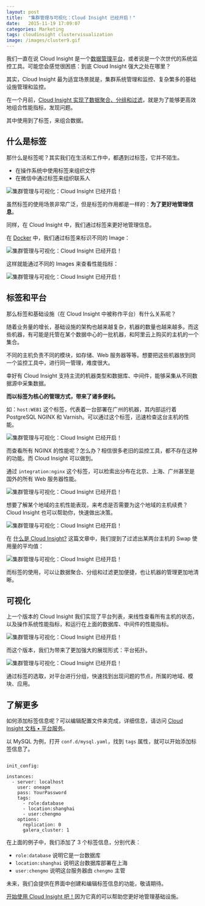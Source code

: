 ```yaml
---
layout: post
title:  "集群管理与可视化：Cloud Insight 已经开启！"
date:   2015-11-19 17:09:07
categories: Marketing
tags: cloudinsight clustervisualization
image: /images/cluster9.gif
---
```


我们一直在说 Cloud Insight 是一个[数据管理平台](http://www.oneapm.com/ci/feature.html)，或者说是一个次世代的系统监控工具。可能您会感觉很困惑：到底 Cloud Insight 强大之处在哪里？

其实，Cloud Insight 最为适宜场景就是，集群系统管理和监控、复杂繁多的基础设施管理和监控。

在一个月前，[Cloud Insight 实现了数据聚合、分组和过滤](http://news.oneapm.com/query-metric/)，就是为了能够更高效地组合性能指标，发现问题。

其中使用到了标签，来组合数据。

## 什么是标签

那什么是标签呢？其实我们在生活和工作中，都遇到过标签，它并不陌生。

* 在操作系统中使用标签来组织文件
* 在微信中通过标签来组织联系人

![集群管理与可视化：Cloud Insight 已经开启！](/images/cluster1.png)

虽然标签的使用场景非常广泛，但是标签的作用都是一样的：**为了更好地管理信息**。

同样，在 Cloud Insight 中，我们通过标签来更好地管理信息。

在 [Docker](http://news.oneapm.com/tag/docker/) 中，我们通过标签来标识不同的 Image：

![集群管理与可视化：Cloud Insight 已经开启！](/images/cluster2.png)

这样就能通过不同的 Images 来查看性能指标：

![集群管理与可视化：Cloud Insight 已经开启！](/images/cluster3.png)

## 标签和平台

那么标签和基础设施（在 Cloud Insight 中被称作平台）有什么关系呢？

随着业务量的增长，基础设施的架构也越来越复杂，机器的数量也越来越多。而这些机器，有可能是托管在某个数据中心的一批机器，和阿里云上购买的主机的一个集合。

不同的主机负责不同的模块，如存储、Web 服务器等等。想要把这些机器放到同一个监控工具中，进行同一管理，难度很大。

幸好有 Cloud Insight 支持主流的机器类型和数据库、中间件，能够采集从不同数据源中采集数据。

**而以标签为核心的管理方式，带来了诸多便利。**

如：`host:WEB1` 这个标签，代表着一台部署在广州的机器，其内部运行着 PostgreSQL NGINX 和 Varnish。可以通过这个标签，迅速检查这台主机的性能。

![集群管理与可视化：Cloud Insight 已经开启！](/images/cluster4.png)

而查看所有 NGINX 的性能呢？怎么办？相信很多老旧的监控工具，都不存在这种的功能。而 Cloud Insight 可以做到。

通过 `integration:nginx` 这个标签，可以检索出分布在北京、上海、广州甚至是国外的所有 Web 服务器性能。

![集群管理与可视化：Cloud Insight 已经开启！](/images/cluster5.png)

想要了解某个地域的主机性能表现，来考虑是否需要为这个地域的主机续费？Cloud Insight 也可以帮助你，快速做出决策。

![集群管理与可视化：Cloud Insight 已经开启！](/images/cluster6.png)

在 [什么是 Cloud Insight?](http://news.oneapm.com/what-is-cloud-insight/) 这篇文章中，我们提到了过滤出某两台主机的 Swap 使用量的平均值：

![集群管理与可视化：Cloud Insight 已经开启！](/images/cluster7.png)

而标签的使用，可以让数据聚合、分组和过滤更加便捷，也让机器的管理更加地清晰。

## 可视化

上一个版本的 Cloud Insight 我们实现了平台列表，来线性查看所有主机的状态，以及操作系统性能指标，和运行在上面的数据库、中间件的性能指标。

![集群管理与可视化：Cloud Insight 已经开启！](/images/cluster8.png)

而这个版本，我们为带来了更加强大的展现形式：平台拓扑。

![集群管理与可视化：Cloud Insight 已经开启！](/images/cluster9.gif)

通过标签的选取，对平台进行分组，快速找到出现问题的节点，所属的地域、模块、应用。

## 了解更多

如何添加标签信息呢？可以编辑配置文件来完成，详细信息，请访问 [Cloud Insight 文档 • 平台服务](http://www.oneapm.com/docs/ci/services/index.html)。

以 MySQL 为例，打开 `conf.d/mysql.yaml`，找到 `tags` 属性，就可以开始添加标签信息了。

<pre><code>
init_config:

instances:
  - server: localhost
    user: oneapm
    pass: YourPassword
    tags:
      - role:database
      - location:shanghai
      - user:chengmo
    options:
      replication: 0
      galera_cluster: 1
</code></pre>

在上面的例子中，我们添加了 3 个标签信息，分别代表：

* `role:database` 说明它是一台数据库
* `location:shanghai` 说明这台数据库部署在上海
* `user:chengmo` 说明这台服务器由 `chengmo` 主管

未来，我们会提供在界面中创建和编辑标签信息的功能，敬请期待。

[开始使用 Cloud Insight 吧！](http://www.oneapm.com/ci/feature.html)因为它真的可以帮助您更好地管理基础设施。
